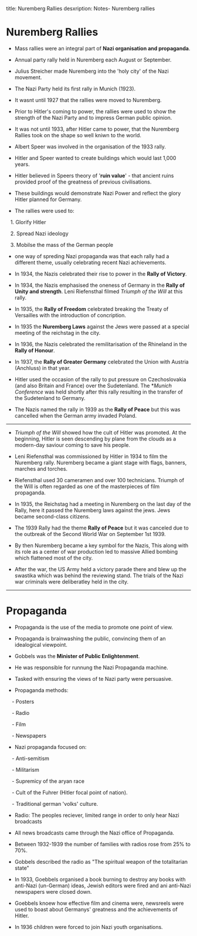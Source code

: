 title: Nuremberg Rallies
desxription: Notes- Nuremberg rallies

# Nuremberg Rallies

- Mass rallies were an integral part of **Nazi organisation and propaganda**.

- Annual party rally held in Nuremberg each August or September.

- Julius Streicher made Nuremberg into the 'holy city' of the Nazi movement.

- The Nazi Party held its first rally in Munich (1923).

- It wasnt until 1927 that the rallies were moved to Nuremberg.

- Prior to Hitler's coming to power, the rallies were used to show the strength of the Nazi Party and to impress German public opinion.

- It was not until 1933, after Hitler came to power, that the Nuremberg Rallies took on the shape so well kniwn to the world.

- Albert Speer was involved in the organisation of the 1933 rally.

- Hitler and Speer wanted to create buildings which would last 1,000 years.

- Hitler believed in Speers theory of '**ruin value**' - that ancient ruins provided proof of the greatness of previous civilisations.

- These buildings would demonstrate Nazi Power and reflect the glory Hitler planned for Germany.

- The rallies were used to:


&nbsp;&nbsp;&nbsp;1. Glorify Hitler

&nbsp;&nbsp;&nbsp;2. Spread Nazi ideology


&nbsp;&nbsp;&nbsp;3. Mobilse the mass of the German people

- one way of spreding Nazi propaganda was that each rally had a different theme, usually celebrating recent Nazi achievements.

- In 1934, the Nazis celebrated their rise to power in the **Rally of Victory**.

- In 1934, the Nazis emphasised the oneness of Germany in the **Rally of Unity and strength**. Leni Riefensthal filmed *Triumph of the Will* at this rally.

- In 1935, the **Rally of Freedom** celebrated breaking the Treaty of Versailles with the introduction of concription.

- In 1935 the **Nuremberg Laws** against the Jews were passed at a special meeting of the reichstag in the city.

- In 1936, the Nazis celebrated the remilitarisation of the Rhineland in the **Rally of Honour**.

- In 1937, the **Rally of Greater Germany** celebrated the Union with Austria (Anchluss) in that year.

- Hitler used the occasion of the rally to put pressure on Czechoslovakia (and also Britain and France) over the Sudetenland. The **Munich Conference* was held shortly after this rally resulting in the transfer of the Sudetenland to Germany.

- The Nazis named the rally in 1939 as the **Rally of Peace** but this was cancelled when the German army invaded Poland.

---

- *Triumph of the Will* showed how the cult of Hitler was promoted. At the beginning, Hitler is seen descending by plane from the clouds as a modern-day saviour coming to save his people.

- Leni Riefensthal was commissioned by Hitler in 1934 to film the Nuremberg rally. Nuremberg became a giant stage with flags, banners, marches and torches.

- Riefensthal used 30 cameramen and over 100 technicians. Triumph of the Will is often regarded as one of the masterpieces of film propaganda.

- In 1935, the Reichstag had a meeting in Nuremberg on the last day of the Rally, here it passed the Nuremberg laws against the jews. Jews became second-class citizens.

- The 1939 Rally had the theme **Rally of Peace** but it was canceled due to the outbreak of the Second World War on September 1st 1939.

- By then Nuremberg became a key symbol for the Nazis, This along with its role as a center of war production led to massive Allied bombing which flattened most of the city.

- After the war, the US Army held a victory parade there and blew up the swastika which was behind the reviewing stand. The trials of the Nazi war criminals were deliberatley held in the city.

---

# Propaganda

- Propaganda is the use of the media to promote one point of view.

- Propaganda is brainwashing the public, convincing them of an idealogical viewpoint.

- Gobbels was the **Minister of Public Enlightenment**.

- He was responsible for runnung the Nazi Propaganda machine.

- Tasked with ensuring the views of te Nazi party were persuasive.

- Propaganda methods:


&nbsp;&nbsp;&nbsp; - Posters


&nbsp;&nbsp;&nbsp; - Radio


&nbsp;&nbsp;&nbsp; - Film


&nbsp;&nbsp;&nbsp; - Newspapers

- Nazi propaganda focused on:

&nbsp;&nbsp;&nbsp; - Anti-semitism

&nbsp;&nbsp;&nbsp; - Militarism

&nbsp;&nbsp;&nbsp; - Supremicy of the aryan race

&nbsp;&nbsp;&nbsp; - Cult of the Fuhrer (Hitler focal point of nation).

&nbsp;&nbsp;&nbsp; - Traditional german 'volks' culture.

- Radio: The peoples reciever, limited range in order to only hear Nazi broadcasts

- All news broadcasts came through the Nazi office of Propaganda.

- Between 1932-1939 the number of families with radios rose from 25% to 70%.

- Gobbels described the radio as "The spiritual weapon of the totalitarian state"

- In 1933, Goebbels organised a book burning to destroy any books with anti-Nazi (un-German) ideas, Jewish editors were fired and ani anti-Nazi newspapers were closed down.

- Goebbels knoew how effective film and cinema were, newsreels were used to boast about Germanys' greatness and the achievements of Hitler.

- In 1936 children were forced to join Nazi youth organisations.
